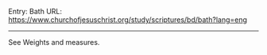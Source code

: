 Entry: Bath
URL: https://www.churchofjesuschrist.org/study/scriptures/bd/bath?lang=eng

---

See Weights and measures.
